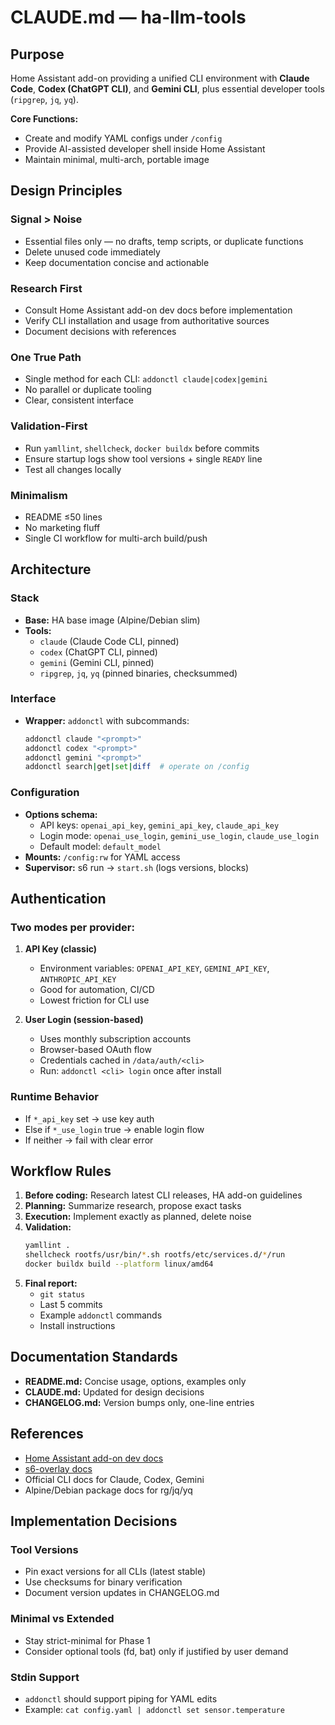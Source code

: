 # CLAUDE.md — ha-llm-tools

## Purpose
Home Assistant add-on providing a unified CLI environment with **Claude Code**, **Codex (ChatGPT CLI)**, and **Gemini CLI**, plus essential developer tools (`ripgrep`, `jq`, `yq`).

**Core Functions:**
- Create and modify YAML configs under `/config`
- Provide AI-assisted developer shell inside Home Assistant
- Maintain minimal, multi-arch, portable image

## Design Principles

### Signal > Noise
- Essential files only — no drafts, temp scripts, or duplicate functions
- Delete unused code immediately
- Keep documentation concise and actionable

### Research First
- Consult Home Assistant add-on dev docs before implementation
- Verify CLI installation and usage from authoritative sources
- Document decisions with references

### One True Path
- Single method for each CLI: `addonctl claude|codex|gemini`
- No parallel or duplicate tooling
- Clear, consistent interface

### Validation-First
- Run `yamllint`, `shellcheck`, `docker buildx` before commits
- Ensure startup logs show tool versions + single `READY` line
- Test all changes locally

### Minimalism
- README ≤50 lines
- No marketing fluff
- Single CI workflow for multi-arch build/push

## Architecture

### Stack
- **Base:** HA base image (Alpine/Debian slim)
- **Tools:**
  - `claude` (Claude Code CLI, pinned)
  - `codex` (ChatGPT CLI, pinned)
  - `gemini` (Gemini CLI, pinned)
  - `ripgrep`, `jq`, `yq` (pinned binaries, checksummed)

### Interface
- **Wrapper:** `addonctl` with subcommands:
  ```bash
  addonctl claude "<prompt>"
  addonctl codex "<prompt>"
  addonctl gemini "<prompt>"
  addonctl search|get|set|diff  # operate on /config
  ```

### Configuration
- **Options schema:**
  - API keys: `openai_api_key`, `gemini_api_key`, `claude_api_key`
  - Login mode: `openai_use_login`, `gemini_use_login`, `claude_use_login`
  - Default model: `default_model`
- **Mounts:** `/config:rw` for YAML access
- **Supervisor:** s6 run → `start.sh` (logs versions, blocks)

## Authentication

### Two modes per provider:

1. **API Key (classic)**
   - Environment variables: `OPENAI_API_KEY`, `GEMINI_API_KEY`, `ANTHROPIC_API_KEY`
   - Good for automation, CI/CD
   - Lowest friction for CLI use

2. **User Login (session-based)**
   - Uses monthly subscription accounts
   - Browser-based OAuth flow
   - Credentials cached in `/data/auth/<cli>`
   - Run: `addonctl <cli> login` once after install

### Runtime Behavior
- If `*_api_key` set → use key auth
- Else if `*_use_login` true → enable login flow
- If neither → fail with clear error

## Workflow Rules

1. **Before coding:** Research latest CLI releases, HA add-on guidelines
2. **Planning:** Summarize research, propose exact tasks
3. **Execution:** Implement exactly as planned, delete noise
4. **Validation:**
   ```bash
   yamllint .
   shellcheck rootfs/usr/bin/*.sh rootfs/etc/services.d/*/run
   docker buildx build --platform linux/amd64
   ```
5. **Final report:**
   - `git status`
   - Last 5 commits
   - Example `addonctl` commands
   - Install instructions

## Documentation Standards

- **README.md:** Concise usage, options, examples only
- **CLAUDE.md:** Updated for design decisions
- **CHANGELOG.md:** Version bumps only, one-line entries

## References
- [Home Assistant add-on dev docs](https://developers.home-assistant.io/docs/add-ons)
- [s6-overlay docs](https://github.com/just-containers/s6-overlay)
- Official CLI docs for Claude, Codex, Gemini
- Alpine/Debian package docs for rg/jq/yq

## Implementation Decisions

### Tool Versions
- Pin exact versions for all CLIs (latest stable)
- Use checksums for binary verification
- Document version updates in CHANGELOG.md

### Minimal vs Extended
- Stay strict-minimal for Phase 1
- Consider optional tools (fd, bat) only if justified by user demand

### Stdin Support
- `addonctl` should support piping for YAML edits
- Example: `cat config.yaml | addonctl set sensor.temperature`